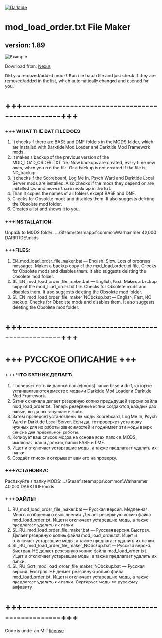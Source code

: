 [![Darktide](https://global-uploads.webflow.com/6346a2e14dce674426be40ac/637f9b5a8de2a3c4122f0291_6346ea11b9acfa58c8f5a014_Darktide_Logo_2022-2.png)](https://www.playdarktide.com)

# mod_load_order.txt File Maker

## version: 1.89

![Example](https://staticdelivery.nexusmods.com/mods/4943/images/headers/139_1681938046.jpg)

Download from: [Nexus](https://www.nexusmods.com/warhammer40kdarktide/mods/139)

Did you removed/added mods? Run the batch file and just check if they are removed/added in the list, which automatically changed and opened for you.
# +++------------------------------------------------+++

### +++ WHAT THE BAT FILE DOES:
1. It checks if there are BASE and DMF folders in the MODS folder, which are installed with Darktide Mod Loader and Darktide Mod Framework mods.
2. It makes a backup of the previous version of the MOD_LOAD_ORDER.TXT file. Now backups are created, every time new ones, when you run the file. Or a backup is not created if the file is NO_backup.
3. It checks if the Scoreboard, Log Me In, Psych Ward and Darktide Local Server mods are installed. Also checks if the mods they depend on are installed too and moves those mods up in the list.
4. Than it copies the names of all folders except BASE and DMF.
5. Сhecks for Obsolete mods and disables them. It also suggests deleting the Obsolete mod folder.
6. Creates a list and shows it to you.

### +++INSTALLATION:
Unpack to MODS folder:
...\Steam\steamapps\common\Warhammer 40,000 DARKTIDE\mods

### +++FILES:
1. EN_mod_load_order_file_maker.bat — English. Slow. Lots of progress messages.
Makes a backup copy of the mod_load_order.txt file. Checks for Obsolete mods and disables them. It also suggests deleting the Obsolete mod folder.
2. SL_EN_mod_load_order_file_maker.bat — English, Fast. Makes a backup copy of the mod_load_order.txt file. Checks for Obsolete mods and disables them. It also suggests deleting the Obsolete mod folder.
3. SL_EN_mod_load_order_file_maker_NObckup.bat — English, Fast, NO backup. Checks for Obsolete mods and disables them. It also suggests deleting the Obsolete mod folder.
# +++------------------------------------------------+++

# +++ РУССКОЕ ОПИСАНИЕ +++

### +++ ЧТО БАТНИК ДЕЛАЕТ:
1. Проверяет есть ли данной папке(mods) папки base и dmf, которые устанавливаются вместе с модами Darktide Mod Loader и Darktide Mod Framework.
2. Батник сначала делает резервную копию предыдущей версии файла mod_load_order.txt. Теперь резервные копии создаются, каждый раз новые, когда вы запускаете файл.
3. Затем проверяет установлены ли моды Scoreboard, Log Me In, Psych Ward и Darktide Local Server. Если да, то проверяет установку нужных для их работы зависимостей и поднимает эти моды вверх списка для правильной работы.
4. Копирует ваш список модов на основе всех папок в MODS, исключая, как и должно, папки BASE и DMF.
5. Ищет и отключает устаревшие моды, а также предлагает удалить их папки.
6. Создаёт список и открывает вам его на проверку.

### +++УСТАНОВКА:
Распакуйте в папку MODS:
...\Steam\steamapps\common\Warhammer 40,000 DARKTIDE\mods

### +++ФАЙЛЫ:
1. RU_mod_load_order_file_maker.bat — Русская версия. Медленная. Много сообщений о выполнении. Делает резервную копию файла mod_load_order.txt. Ищет и отключает устаревшие моды, а также предлагает удалить их папки.
2. SL_RU_mod_load_order_file_maker.bat — Русская версия. Быстрая. Делает резервную копию файла mod_load_order.txt. Ищет и отключает устаревшие моды, а также предлагает удалить их папки.
3. SL_RU_mod_load_order_file_maker_NObckup.bat — Русская версия. Быстрая. НЕ делает резервную копию файла mod_load_order.txt. Ищет и отключает устаревшие моды, а также предлагает удалить их папки.
4. SL_RU_Sort_mod_load_order_file_maker_NObckup.bat — Русская версия. Быстрая. НЕ делает резервную копию файла mod_load_order.txt. Ищет и отключает устаревшие моды, а также предлагает удалить их папки. Сортирует моды по русскому алфавиту.
# +++------------------------------------------------+++

Code is under an MIT [license](LICENSE)
